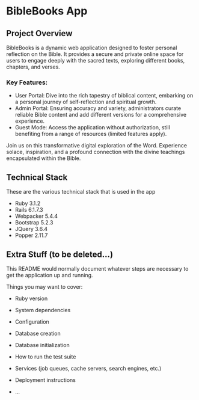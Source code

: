 # BibleBooks App

## Project Overview

BibleBooks is a dynamic web application designed to foster personal reflection on the Bible. It provides a secure and private online space for users to engage deeply with the sacred texts, exploring different books, chapters, and verses.

### Key Features:

- User Portal: Dive into the rich tapestry of biblical content, embarking on a personal journey of self-reflection and spiritual growth.
- Admin Portal: Ensuring accuracy and variety, administrators curate reliable Bible content and add different versions for a comprehensive experience.
- Guest Mode: Access the application without authorization, still benefiting from a range of resources (limited features apply).

Join us on this transformative digital exploration of the Word. Experience solace, inspiration, and a profound connection with the divine teachings encapsulated within the Bible.

## Technical Stack

These are the various technical stack that is used in the app
- Ruby 3.1.2
- Rails 6.1.7.3
- Webpacker 5.4.4
- Bootstrap 5.2.3
- JQuery 3.6.4
- Popper 2.11.7

## Extra Stuff (to be deleted...)

This README would normally document whatever steps are necessary to get the
application up and running.

Things you may want to cover:

* Ruby version

* System dependencies

* Configuration

* Database creation

* Database initialization

* How to run the test suite

* Services (job queues, cache servers, search engines, etc.)

* Deployment instructions

* ...
